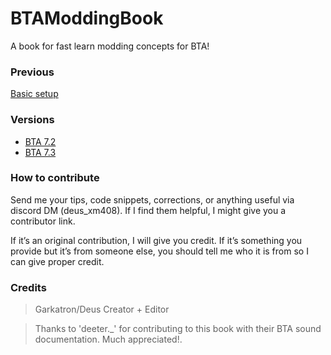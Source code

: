 # BTAModdingBook
A book for fast learn modding concepts for BTA!

### Previous

[Basic setup](quickstart.md)

### Versions

- [BTA 7.2](7.2/index.md)
- [BTA 7.3](7.3/index.md)

### How to contribute

Send me your tips, code snippets, corrections, or anything useful via discord DM (deus_xm408). If I find them helpful, I might give you a contributor link.

If it’s an original contribution, I will give you credit. If it’s something you provide but it’s from someone else, you should tell me who it is from so I can give proper credit.

### Credits
> Garkatron/Deus Creator + Editor

> Thanks to 'deeter._' for contributing to this book with their BTA sound documentation. Much appreciated!. [](./7.2/miscellaneous/sounds.md)

